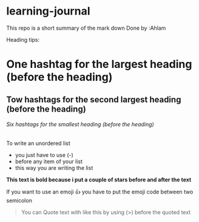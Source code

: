 # learning-journal
This repo is a short summary of the mark down Done by :Ahlam

Heading tips:
# One hashtag for the largest heading (before the heading)
## Tow hashtags for the second largest heading (before the heading)
###### Six hashtags for the smallest heading (before the heading)



To write an unordered list
- you just have to use (-) 
- before any item of your list 
- this way you are writing the list 


**This text is bold because i put a couple of stars before and after the text**

If you want to use an emoji :+1: 
you have to put the emoji code between two semicolon 


>You can Quote  text with like this by using (>) before the quoted text
